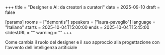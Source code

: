 +++
title = "Designer e AI: da creatori a curatori"
date = 2025-09-10
draft = false

[params]
rooms = ["demontis"]
speakers = ["laura-paveglio"]
language = "Italiano"
starts = 2025-10-04T15:00:00
ends = 2025-10-04T15:45:00
slidesURL = ""
warning = ""
+++

Come cambia il ruolo del designer e il suo approccio alla progettazione con l'avvento dell'intelligenza artificiale
